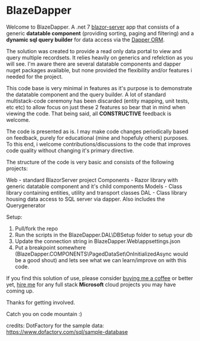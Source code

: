 # BlazeDapper

Welcome to BlazeDapper. A .net 7 [blazor-server](https://learn.microsoft.com/en-us/aspnet/core/blazor/?view=aspnetcore-7.0) app that consists of a generic **datatable component** (providing sorting, paging and filtering) and a **dynamic sql query builder** for data access via the [Dapper ORM](https://www.learndapper.com/).

The solution was created to provide a read only data portal to view and query multiple recordsets. It relies heavily on generics and refelction as you will see. I'm aware there are several datatable components and dapper nuget packages available, but none provided the flexibility and/or features i needed for the project.

This code base is very minimal in features as it's purpose is to demonstrate the datatable component and the query builder. A lot of standard multistack-code ceremony has been discarded (entity mapping, unit tests, etc etc) to allow focus on just these 2 features so bear that in mind when viewing the code. That being said, all **CONSTRUCTIVE** feedback is welcome.

The code is presented as is. I may make code changes periodically based on feedback, purely for educational (mine and hopefuly others) purposes. To this end, i welcome contributions/discussions to the code that improves code quality without changing it's primary directive.

The structure of the code is very basic and consists of the following projects:

Web - standard BlazorServer project
Components - Razor library with generic datatable component and it's child components
Models - Class library containing entities, utility and transport classes
DAL - Class library housing data access to SQL server via dapper. Also includes the Querygenerator

Setup:
1. Pull/fork the repo
2. Run the scripts in the BlazeDapper.DAL\DBSetup folder to setup your db
3. Update the connection string in BlazeDapper.Web\appsettings.json
4. Put a breakpoint somewhere (BlazeDapper.COMPONENTS\PagedDataSet\OnInitializedAsync would be a good shout) and lets see what we can learn/improve on with this code.

If you find this solution of use, please consider [buying me a coffee](https://www.buymeacoffee.com/iKnowNothing) or better yet, [hire me](https://www.linkedin.com/in/david-apomah-87043025/ "David Apomah on LinkedIn") for any full stack **Microsoft** cloud projects you may have coming up.

Thanks for getting involved.

Catch you on code mountain :)

credits:
DotFactory for the sample data: https://www.dofactory.com/sql/sample-database

